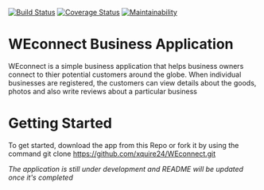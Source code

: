 [![Build Status](https://travis-ci.org/xquire24/WEconnect.svg?branch=develop)](https://travis-ci.org/xquire24/WEconnect)
[![Coverage Status](https://coveralls.io/repos/github/xquire24/WEconnect/badge.svg?branch=develop)](https://coveralls.io/github/xquire24/WEconnect?branch=develop)
[![Maintainability](https://api.codeclimate.com/v1/badges/5aef9e0895292bb8fa2a/maintainability)](https://codeclimate.com/github/xquire24/WEconnect/maintainability)
# WEconnect Business Application

WEconnect is a simple business application that helps business owners connect to thier potential customers around the globe. When individual businesses are registered, the customers can view details about the goods, photos and also write reviews about a particular business

# Getting Started

To get started, download the app from this Repo or fork it by using the command 
git clone https://github.com/xquire24/WEconnect.git

*The application is still under development and README will be updated once it's completed*

